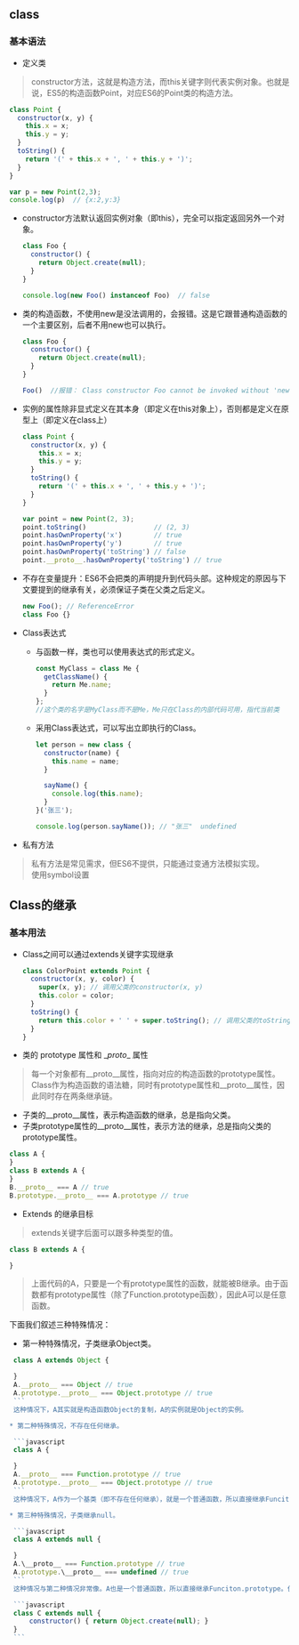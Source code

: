 ## class

### 基本语法

* 定义类
>constructor方法，这就是构造方法，而this关键字则代表实例对象。也就是说，ES5的构造函数Point，对应ES6的Point类的构造方法。

  ```javascript
  class Point {
    constructor(x, y) {
      this.x = x;
      this.y = y;
    }
    toString() {
      return '(' + this.x + ', ' + this.y + ')';
    }
  }

  var p = new Point(2,3);
  console.log(p)  // {x:2,y:3}
  ```

* constructor方法默认返回实例对象（即this），完全可以指定返回另外一个对象。

  ```javascript
  class Foo {
    constructor() {
      return Object.create(null);
    }
  }

  console.log(new Foo() instanceof Foo)  // false
  ```

* 类的构造函数，不使用new是没法调用的，会报错。这是它跟普通构造函数的一个主要区别，后者不用new也可以执行。

  ```javascript
  class Foo {
    constructor() {
      return Object.create(null);
    }
  }

  Foo()  //报错： Class constructor Foo cannot be invoked without 'new'
  ```

* 实例的属性除非显式定义在其本身（即定义在this对象上），否则都是定义在原型上（即定义在class上）

  ```javascript
  class Point {
    constructor(x, y) {
      this.x = x;
      this.y = y;
    }
    toString() {
      return '(' + this.x + ', ' + this.y + ')';
    }
  }

  var point = new Point(2, 3);
  point.toString()                 // (2, 3)
  point.hasOwnProperty('x')        // true
  point.hasOwnProperty('y')        // true
  point.hasOwnProperty('toString') // false
  point.__proto__.hasOwnProperty('toString') // true
  ```

* 不存在变量提升：ES6不会把类的声明提升到代码头部。这种规定的原因与下文要提到的继承有关，必须保证子类在父类之后定义。

  ```javascript
  new Foo(); // ReferenceError
  class Foo {}
  ```

* Class表达式
  * 与函数一样，类也可以使用表达式的形式定义。

    ```javascript
    const MyClass = class Me {
      getClassName() {
        return Me.name;
      }
    };
    //这个类的名字是MyClass而不是Me，Me只在Class的内部代码可用，指代当前类
    ```

  * 采用Class表达式，可以写出立即执行的Class。

    ```javascript
    let person = new class {
      constructor(name) {
        this.name = name;
      }

      sayName() {
        console.log(this.name);
      }
    }('张三');

    console.log(person.sayName()); // "张三"  undefined
    ```

* 私有方法
>私有方法是常见需求，但ES6不提供，只能通过变通方法模拟实现。<br/>
 使用symbol设置


## Class的继承

### 基本用法

* Class之间可以通过extends关键字实现继承

  ```javascript
  class ColorPoint extends Point {
    constructor(x, y, color) {
      super(x, y); // 调用父类的constructor(x, y)
      this.color = color;
    }
    toString() {
      return this.color + ' ' + super.toString(); // 调用父类的toString()
    }
  }
  ```

* 类的 prototype 属性和 \__proto__ 属性
>每一个对象都有__proto__属性，指向对应的构造函数的prototype属性。Class作为构造函数的语法糖，同时有prototype属性和__proto__属性，因此同时存在两条继承链。<br/>
 * 子类的__proto__属性，表示构造函数的继承，总是指向父类。<br/>
 * 子类prototype属性的__proto__属性，表示方法的继承，总是指向父类的prototype属性。

  ```javascript
  class A {
  }
  class B extends A {
  }
  B.__proto__ === A // true
  B.prototype.__proto__ === A.prototype // true
  ```

* Extends 的继承目标
>extends关键字后面可以跟多种类型的值。

  ```javascript
  class B extends A {

  }
  ```
  >上面代码的A，只要是一个有prototype属性的函数，就能被B继承。由于函数都有prototype属性（除了Function.prototype函数），因此A可以是任意函数。

  下面我们叙述三种特殊情况：
  * 第一种特殊情况，子类继承Object类。

   ```javascript
    class A extends Object {

    }
    A.__proto__ === Object // true
    A.prototype.__proto__ === Object.prototype // true
    ```
    这种情况下，A其实就是构造函数Object的复制，A的实例就是Object的实例。

  * 第二种特殊情况，不存在任何继承。

    ```javascript
    class A {

    }
    A.__proto__ === Function.prototype // true
    A.prototype.__proto__ === Object.prototype // true
    ```
    这种情况下，A作为一个基类（即不存在任何继承），就是一个普通函数，所以直接继承Funciton.prototype。但是，A调用后返回一个空对象（即Object实例），所以A.prototype.\__proto__指向构造函数（Object）的prototype属性。

  * 第三种特殊情况，子类继承null。

    ```javascript
    class A extends null {

    }
    A.\__proto__ === Function.prototype // true
    A.prototype.\__proto__ === undefined // true
    ```
    这种情况与第二种情况非常像。A也是一个普通函数，所以直接继承Funciton.prototype。但是，A调用后返回的对象不继承任何方法，所以它的__proto__指向Function.prototype，即实质上执行了下面的代码。

    ```javascript
    class C extends null {
        constructor() { return Object.create(null); }
    }
    ```
